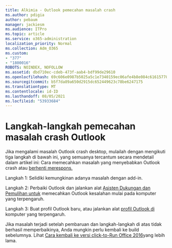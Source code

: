```yaml
---
title: Alkimia - Outlook pemecahan masalah crash
ms.author: pdigia
author: pebaum
manager: jackiesm
ms.audience: ITPro
ms.topic: article
ms.service: o365-administration
localization_priority: Normal
ms.collection: Adm_O365
ms.custom:
- "377"
- "1800016"
ROBOTS: NOINDEX, NOFOLLOW
ms.assetid: dbd710ec-cdeb-473f-aab4-bdf99de29610
ms.openlocfilehash: 69c606e0987b5025a5c1e7340159ec06afe4b8e084c61615778a90114f9b4ecb
ms.sourcegitcommit: b5f7da89a650d2915dc652449623c78be6247175
ms.translationtype: MT
ms.contentlocale: id-ID
ms.lasthandoff: 08/05/2021
ms.locfileid: "53933684"
---
```

# <a name="outlook-crash-troubleshooting-steps"></a>Langkah-langkah pemecahan masalah crash Outlook

Jika mengalami masalah Outlook crash desktop, mulailah dengan mengikuti tiga langkah di bawah ini, yang semuanya tercantum secara mendetail dalam artikel ini: Cara memecahkan masalah yang menyebabkan Outlook crash atau [berhenti merespons.](https://docs.microsoft.com/exchange/troubleshoot/outlook-crashes/crash-issues)
  
Langkah 1: Selidiki kemungkinan adanya masalah dengan add-in.
  
Langkah 2: Perbaiki Outlook dan jalankan alat [Asisten Dukungan dan Pemulihan untuk](https://aka.ms/SaRA-OutlookWontStart) memecahkan Outlook kesalahan mulai pada komputer yang terpengaruh.
  
Langkah 3: Buat profil Outlook baru, atau jalankan alat [profil Outlook di](https://aka.ms/SaRA-OutlookSetupProfile) komputer yang terpengaruh.
  
Jika masalah terjadi setelah pembaruan dan langkah-langkah di atas tidak berhasil memperbaikinya, Anda mungkin perlu kembali ke build sebelumnya. Lihat [Cara kembali ke versi click-to-Run Office 2016](https://support.microsoft.com/help/2770432)yang lebih lama.
  